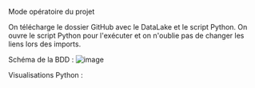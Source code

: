 Mode opératoire du projet 

On télécharge le dossier GitHub avec le DataLake et le script Python. 
On ouvre le script Python pour l'exécuter et on n'oublie pas de changer les liens lors des imports. 


Schéma de la BDD : 
![image](https://github.com/user-attachments/assets/1cd46d06-9a9d-4e9f-a536-66b412838319)

Visualisations Python :

